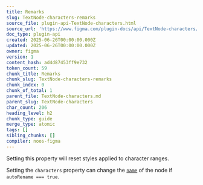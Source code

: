 ```yaml
---
title: Remarks
slug: TextNode-characters-remarks
source_file: plugin-api-TextNode-characters.html
source_url: 'https://www.figma.com/plugin-docs/api/TextNode-characters/'
doc_type: plugin-api
created: 2025-06-26T00:00:00.000Z
updated: 2025-06-26T00:00:00.000Z
owner: figma
version: 1
content_hash: ad4d87453ff9e732
token_count: 59
chunk_title: Remarks
chunk_slug: TextNode-characters-remarks
chunk_index: 0
chunk_of_total: 1
parent_file: TextNode-characters.md
parent_slug: TextNode-characters
char_count: 206
heading_level: h2
chunk_type: guide
merge_type: atomic
tags: []
sibling_chunks: []
compiler: noos-figma
---
```


Setting this property will reset styles applied to character ranges.

Setting the `characters` property can change the [`name`](/plugin-docs/api/properties/nodes-name/) of the node if `autoRename === true`.
